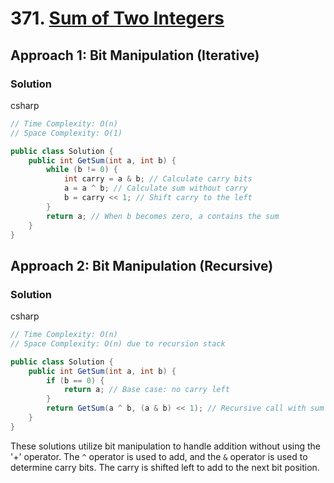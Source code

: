 # 371. [Sum of Two Integers](https://leetcode.com/problems/sum-of-two-integers/)

## Approach 1: Bit Manipulation (Iterative)

### Solution
csharp
```csharp
// Time Complexity: O(n)
// Space Complexity: O(1)

public class Solution {
    public int GetSum(int a, int b) {
        while (b != 0) {
            int carry = a & b; // Calculate carry bits
            a = a ^ b; // Calculate sum without carry
            b = carry << 1; // Shift carry to the left
        }
        return a; // When b becomes zero, a contains the sum
    }
}
```

## Approach 2: Bit Manipulation (Recursive)

### Solution
csharp
```csharp
// Time Complexity: O(n)
// Space Complexity: O(n) due to recursion stack

public class Solution {
    public int GetSum(int a, int b) {
        if (b == 0) {
            return a; // Base case: no carry left
        }
        return GetSum(a ^ b, (a & b) << 1); // Recursive call with sum and carry
    }
}
```

These solutions utilize bit manipulation to handle addition without using the '+' operator. The `^` operator is used to add, and the `&` operator is used to determine carry bits. The carry is shifted left to add to the next bit position.

